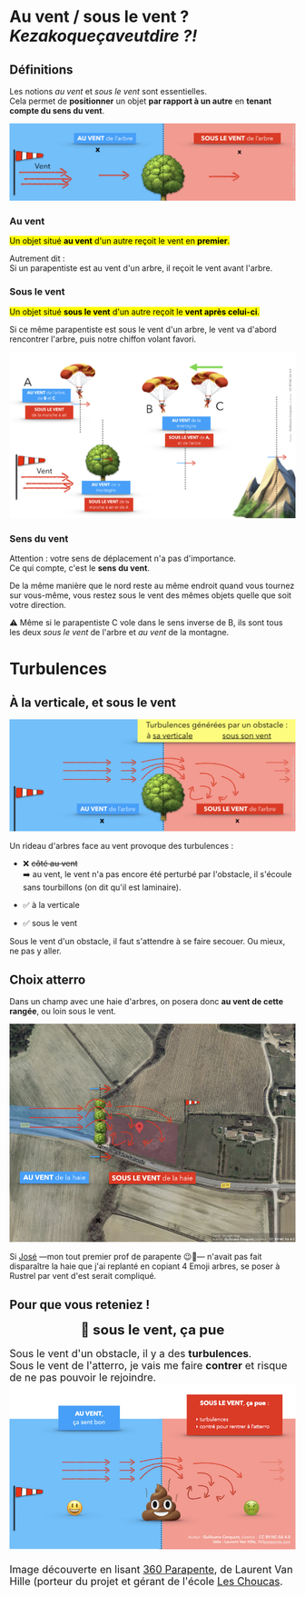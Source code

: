 <!--
A81V
Un rideau d'arbres face au vent provoque des turbulences :
-->



# Au vent / sous le vent ? *Kezakoqueçaveutdire ?!*
## Définitions
Les notions *au vent* et *sous le vent* sont essentielles.  
Cela permet de **positionner** un objet **par rapport à un autre** en **tenant compte du sens du vent**.

![](auvent-souslevent.001.jpeg)

### Au vent
<mark>Un objet situé **au vent** d'un autre reçoit le vent en **premier**.</mark>  

Autrement dit :  
Si un parapentiste est au vent d'un arbre, il reçoit le vent avant l'arbre.  


### Sous le vent
<mark>Un objet situé **sous le vent** d'un autre reçoit le **vent après celui-ci**.</mark>


Si ce même parapentiste est sous le vent d'un arbre, le vent va d'abord rencontrer l'arbre, puis notre chiffon volant favori.

![](auvent-souslevent.002.jpeg)

### Sens du vent

Attention : votre sens de déplacement n'a pas d'importance.  
Ce qui compte, c'est le **sens du vent**.

De la même manière que le nord reste au même endroit quand vous tournez sur vous-même, vous restez sous le vent des mêmes objets quelle que soit votre direction.


⚠️ Même si le parapentiste C vole dans le sens inverse de B, ils sont tous les deux *sous le vent* de l'arbre et *au vent* de la montagne.


# Turbulences

## À la verticale, et sous le vent

![](auvent-souslevent.003.jpeg)

Un rideau d'arbres face au vent provoque des turbulences :

* ❌ <strike>côté au vent</strike>  
➡️ au vent, le vent n'a pas encore été perturbé par l'obstacle, il s'écoule sans tourbillons (on dit qu'il est laminaire).

* ✅ à la verticale

* ✅ sous le vent



Sous le vent d'un obstacle, il faut s'attendre à se faire secouer. Ou mieux, ne pas y aller.  

## Choix atterro
Dans un champ avec une haie d'arbres, on posera donc **au vent de cette rangée**, ou loin sous le vent.


![](auvent-souslevent.004.jpeg)

Si [José](https://jokair-parapente.com/) —mon tout premier prof de parapente 😉👋— n'avait pas fait disparaître la haie que j'ai replanté en copiant 4 Emoji arbres, se poser à Rustrel par vent d'est serait compliqué.


## Pour que vous reteniez !


<link href="https://fonts.googleapis.com/css2?family=Euphoria+Script&family=Schoolbell&display=swap" rel="stylesheet">
<div class="mnemo">
	<div class="stabilo handwriting" style="text-align: center; font-size: x-large;"><b>💩 sous le vent, ça pue</b>
	</div><br>
	<div class="handwriting" style="font-size: large;">Sous le vent d'un obstacle, il y a des <b>turbulences</b>.<br>Sous le vent de l'atterro, je vais me faire <b>contrer</b> et risque de ne pas pouvoir le rejoindre.<br>
<img src="./auvent-souslevent-smell.jpeg"><br><br>Image découverte en lisant <a href="https://parapente360.com/">360 Parapente</a>, de Laurent Van Hille (porteur du projet et gérant de l'école <a href="https://www.leschoucas.com/">Les Choucas</a>.</div>
</div>